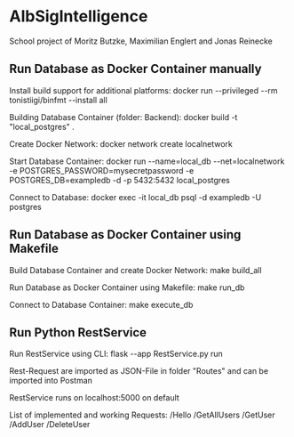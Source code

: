 # AlbSigIntelligence

School project of Moritz Butzke, Maximilian Englert and Jonas Reinecke

## Run Database as Docker Container manually

Install build support for additional platforms: 
docker run --privileged --rm tonistiigi/binfmt --install all

Building Database Container (folder: Backend): 
docker build -t "local_postgres" .
 
Create Docker Network: 
docker network create localnetwork

Start Database Container: 
docker run --name=local_db --net=localnetwork -e POSTGRES_PASSWORD=mysecretpassword -e POSTGRES_DB=exampledb -d -p 5432:5432 local_postgres

Connect to Database:
docker exec -it local_db psql -d exampledb -U postgres

## Run Database as Docker Container using Makefile

Build Database Container and create Docker Network:
make build_all

Run Database as Docker Container using Makefile:
make run_db

Connect to Database Container:
make execute_db

## Run Python RestService

Run RestService using CLI:
flask --app RestService.py run

Rest-Request are imported as JSON-File in folder "Routes" and can be imported into Postman

RestService runs on localhost:5000 on default

List of implemented and working Requests:
/Hello
/GetAllUsers
/GetUser
/AddUser
/DeleteUser



